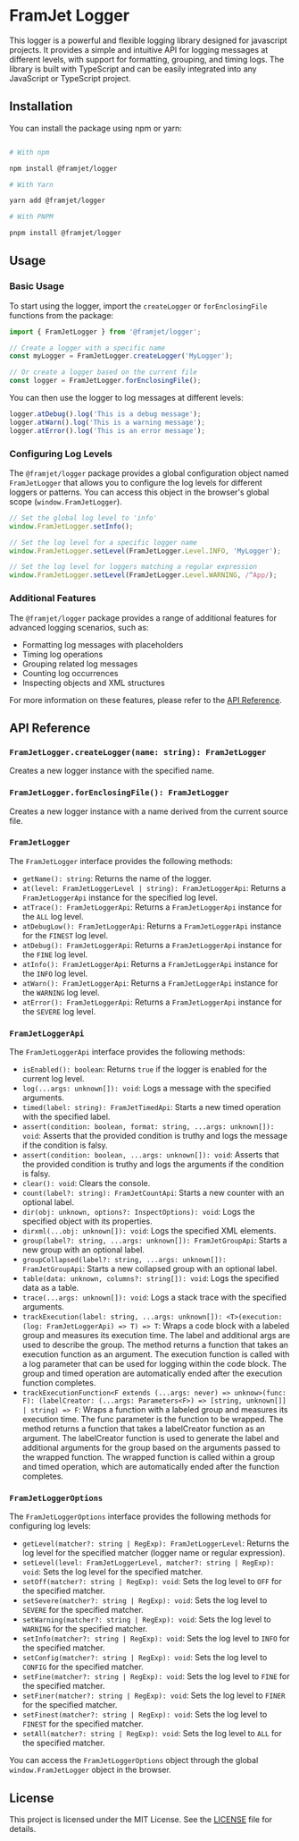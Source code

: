 # FramJet Logger

This logger is a powerful and flexible logging library designed for javascript projects. It provides a simple and
intuitive API for logging messages at different levels, with support for formatting, grouping, and timing logs. The
library is built with TypeScript and can be easily integrated into any JavaScript or TypeScript project.

## Installation

You can install the package using npm or yarn:

```bash

# With npm

npm install @framjet/logger

# With Yarn

yarn add @framjet/logger

# With PNPM

pnpm install @framjet/logger
```

## Usage

### Basic Usage

To start using the logger, import the `createLogger` or `forEnclosingFile` functions from the package:

```javascript
import { FramJetLogger } from '@framjet/logger';

// Create a logger with a specific name
const myLogger = FramJetLogger.createLogger('MyLogger');

// Or create a logger based on the current file
const logger = FramJetLogger.forEnclosingFile();
```

You can then use the logger to log messages at different levels:

```javascript
logger.atDebug().log('This is a debug message');
logger.atWarn().log('This is a warning message');
logger.atError().log('This is an error message');
```

### Configuring Log Levels

The `@framjet/logger` package provides a global configuration object named `FramJetLogger` that allows you to configure
the log levels for different loggers or patterns. You can access this object in the browser's global
scope (`window.FramJetLogger`).

```javascript
// Set the global log level to 'info'
window.FramJetLogger.setInfo();

// Set the log level for a specific logger name
window.FramJetLogger.setLevel(FramJetLogger.Level.INFO, 'MyLogger');

// Set the log level for loggers matching a regular expression
window.FramJetLogger.setLevel(FramJetLogger.Level.WARNING, /^App/);
```

### Additional Features

The `@framjet/logger` package provides a range of additional features for advanced logging scenarios, such as:

- Formatting log messages with placeholders
- Timing log operations
- Grouping related log messages
- Counting log occurrences
- Inspecting objects and XML structures

For more information on these features, please refer to the [API Reference](#api-reference).

## API Reference

### `FramJetLogger.createLogger(name: string): FramJetLogger`

Creates a new logger instance with the specified name.

### `FramJetLogger.forEnclosingFile(): FramJetLogger`

Creates a new logger instance with a name derived from the current source file.

### `FramJetLogger`

The `FramJetLogger` interface provides the following methods:

- `getName(): string`: Returns the name of the logger.
- `at(level: FramJetLoggerLevel | string): FramJetLoggerApi`: Returns a `FramJetLoggerApi` instance for the specified
  log level.
- `atTrace(): FramJetLoggerApi`: Returns a `FramJetLoggerApi` instance for the `ALL` log level.
- `atDebugLow(): FramJetLoggerApi`: Returns a `FramJetLoggerApi` instance for the `FINEST` log level.
- `atDebug(): FramJetLoggerApi`: Returns a `FramJetLoggerApi` instance for the `FINE` log level.
- `atInfo(): FramJetLoggerApi`: Returns a `FramJetLoggerApi` instance for the `INFO` log level.
- `atWarn(): FramJetLoggerApi`: Returns a `FramJetLoggerApi` instance for the `WARNING` log level.
- `atError(): FramJetLoggerApi`: Returns a `FramJetLoggerApi` instance for the `SEVERE` log level.

### `FramJetLoggerApi`

The `FramJetLoggerApi` interface provides the following methods:

- `isEnabled(): boolean`: Returns `true` if the logger is enabled for the current log level.
- `log(...args: unknown[]): void`: Logs a message with the specified arguments.
- `timed(label: string): FramJetTimedApi`: Starts a new timed operation with the specified label.
- `assert(condition: boolean, format: string, ...args: unknown[]): void`: Asserts that the provided condition is truthy
  and logs the message if the condition is falsy.
- `assert(condition: boolean, ...args: unknown[]): void`: Asserts that the provided condition is truthy and logs the
  arguments if the condition is falsy.
- `clear(): void`: Clears the console.
- `count(label?: string): FramJetCountApi`: Starts a new counter with an optional label.
- `dir(obj: unknown, options?: InspectOptions): void`: Logs the specified object with its properties.
- `dirxml(...obj: unknown[]): void`: Logs the specified XML elements.
- `group(label?: string, ...args: unknown[]): FramJetGroupApi`: Starts a new group with an optional label.
- `groupCollapsed(label?: string, ...args: unknown[]): FramJetGroupApi`: Starts a new collapsed group with an optional
  label.
- `table(data: unknown, columns?: string[]): void`: Logs the specified data as a table.
- `trace(...args: unknown[]): void`: Logs a stack trace with the specified arguments.
- `trackExecution(label: string, ...args: unknown[]): <T>(execution: (log: FramJetLoggerApi) => T) => T`: Wraps a code block with a labeled group and measures its execution time. The label and additional args are used to describe the group. The method returns a function that takes an execution function as an argument. The execution function is called with a log parameter that can be used for logging within the code block. The group and timed operation are automatically ended after the execution function completes.
- `trackExecutionFunction<F extends (...args: never) => unknow>(func: F): (labelCreator: (...args: Parameters<F>) => [string, unknown[]] | string) => F`: Wraps a function with a labeled group and measures its execution time. The func parameter is the function to be wrapped. The method returns a function that takes a labelCreator function as an argument. The labelCreator function is used to generate the label and additional arguments for the group based on the arguments passed to the wrapped function. The wrapped function is called within a group and timed operation, which are automatically ended after the function completes.

### `FramJetLoggerOptions`

The `FramJetLoggerOptions` interface provides the following methods for configuring log levels:

- `getLevel(matcher?: string | RegExp): FramJetLoggerLevel`: Returns the log level for the specified matcher (logger
  name or regular expression).
- `setLevel(level: FramJetLoggerLevel, matcher?: string | RegExp): void`: Sets the log level for the specified matcher.
- `setOff(matcher?: string | RegExp): void`: Sets the log level to `OFF` for the specified matcher.
- `setSevere(matcher?: string | RegExp): void`: Sets the log level to `SEVERE` for the specified matcher.
- `setWarning(matcher?: string | RegExp): void`: Sets the log level to `WARNING` for the specified matcher.
- `setInfo(matcher?: string | RegExp): void`: Sets the log level to `INFO` for the specified matcher.
- `setConfig(matcher?: string | RegExp): void`: Sets the log level to `CONFIG` for the specified matcher.
- `setFine(matcher?: string | RegExp): void`: Sets the log level to `FINE` for the specified matcher.
- `setFiner(matcher?: string | RegExp): void`: Sets the log level to `FINER` for the specified matcher.
- `setFinest(matcher?: string | RegExp): void`: Sets the log level to `FINEST` for the specified matcher.
- `setAll(matcher?: string | RegExp): void`: Sets the log level to `ALL` for the specified matcher.

You can access the `FramJetLoggerOptions` object through the global `window.FramJetLogger` object in the browser.

## License
This project is licensed under the MIT License. See the [LICENSE](LICENSE) file for details.
